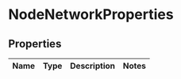 # NodeNetworkProperties

## Properties
Name | Type | Description | Notes
------------ | ------------- | ------------- | -------------
